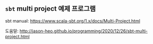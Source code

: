 ## `sbt` multi project 예제 프로그램

sbt manual: https://www.scala-sbt.org/1.x/docs/Multi-Project.html

도움말: http://jason-heo.github.io/programming/2020/12/26/sbt-multi-project.html
